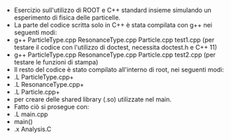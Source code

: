 - Esercizio sull'utilizzo di ROOT e C++ standard insieme simulando un esperimento di fisica delle particelle.
- La parte del codice scritta solo in C++ è stata compilata con g++ nei seguenti modi:
- g++ ParticleType.cpp ResonanceType.cpp Particle.cpp test1.cpp (per testare il codice con l'utilizzo di doctest, necessita doctest.h e C++ 11)
- g++ ParticleType.cpp ResonanceType.cpp Particle.cpp test2.cpp (per testare le funzioni di stampa)
- Il resto del codice è stato compilato all'interno di root, nei seguenti modi:
- .L ParticleType.cpp+
- .L ResonanceType.cpp+
- .L Particle.cpp+
- per creare delle shared library (.so) utilizzate nel main.
- Fatto ciò si prosegue con:
- .L main.cpp
- main()
- .x Analysis.C

